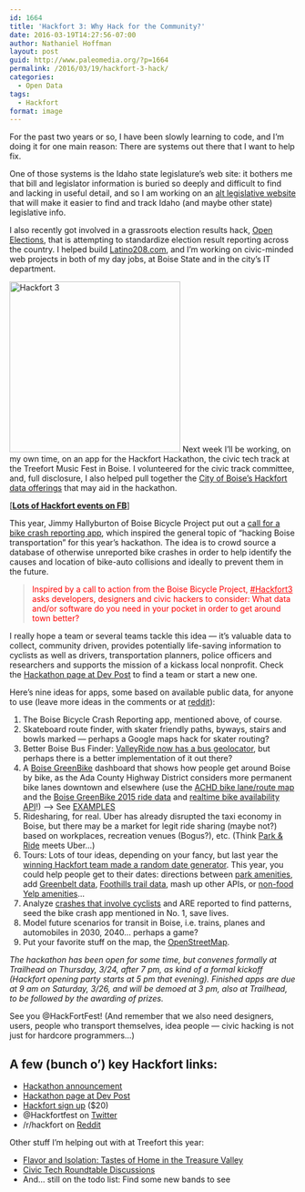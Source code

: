 ```yaml
---
id: 1664
title: 'Hackfort 3: Why Hack for the Community?'
date: 2016-03-19T14:27:56-07:00
author: Nathaniel Hoffman
layout: post
guid: http://www.paleomedia.org/?p=1664
permalink: /2016/03/19/hackfort-3-hack/
categories:
  - Open Data
tags:
  - Hackfort
format: image
---
```

For the past two years or so, I have been slowly learning to code, and I&#8217;m doing it for one main reason: There are systems out there that I want to help fix.

One of those systems is the Idaho state legislature&#8217;s web site: it bothers me that bill and legislator information is buried so deeply and difficult to find and lacking in useful detail, and so I am working on an [alt legislative website](https://github.com/paleomedia/idleg_flask) that will make it easier to find and track Idaho (and maybe other state) legislative info.



I also recently got involved in a grassroots election results hack, [Open Elections](http://openelections.net/), that is attempting to standardize election result reporting across the country. I helped build [Latino208.com](http://latino208.com), and I&#8217;m working on civic-minded web projects in both of my day jobs, at Boise State and in the city&#8217;s IT department.

<img loading="lazy" class="alignleft wp-image-1667 size-medium" src="http://www.paleomedia.org/wp-content/themes/tma/images/hackfort3-300x300.jpg" alt="Hackfort 3" width="300" height="300" srcset="http://www.paleomedia.org/wp-content/themes/tma/images/hackfort3-300x300.jpg 300w, http://www.paleomedia.org/wp-content/themes/tma/images/hackfort3-150x150.jpg 150w, http://www.paleomedia.org/wp-content/themes/tma/images/hackfort3-768x768.jpg 768w, http://www.paleomedia.org/wp-content/themes/tma/images/hackfort3-144x144.jpg 144w, http://www.paleomedia.org/wp-content/themes/tma/images/hackfort3.jpg 960w" sizes="(max-width: 300px) 100vw, 300px" /> Next week I&#8217;ll be working, on my own time, on an app for the Hackfort Hackathon, the civic tech track at the Treefort Music Fest in Boise. I volunteered for the civic track committee, and, full disclosure, I also helped pull together the [City of Boise&#8217;s Hackfort data offerings](http://opendata.cityofboise.org/datasets?keyword=hackfort) that may aid in the hackathon.

[**[Lots of Hackfort events on FB](https://www.facebook.com/hackfortfest/events)**]

This year, Jimmy Hallyburton of Boise Bicycle Project put out a [call for a bike crash reporting app](https://www.reddit.com/r/hackfort/comments/48oip1/bicycle_crash_report_stuffideasexample/), which inspired the general topic of &#8220;hacking Boise transportation&#8221; for this year&#8217;s hackathon. The idea is to crowd source a database of otherwise unreported bike crashes in order to help identify the causes and location of bike-auto collisions and ideally to prevent them in the future.

> <span style="color: #ff0000;">Inspired by a call to action from the Boise Bicycle Project, <a style="color: #ff0000;" href="https://twitter.com/search?q=%23hackfort3&src=typd">#Hackfort3</a> asks developers, designers and civic hackers to consider: What data and/or software do you need in your pocket in order to get around town better?</span>

I really hope a team or several teams tackle this idea — it&#8217;s valuable data to collect, community driven, provides potentially life-saving information to cyclists as well as drivers, transportation planners, police officers and researchers and supports the mission of a kickass local nonprofit. Check the [Hackathon page at Dev Post](http://hackfort3.devpost.com/) to find a team or start a new one.

Here&#8217;s nine ideas for apps, some based on available public data, for anyone to use (leave more ideas in the comments or at [reddit](https://www.reddit.com/r/hackfort)):

  1. The Boise Bicycle Crash Reporting app, mentioned above, of course.
  2. Skateboard route finder, with skater friendly paths, byways, stairs and bowls marked &#8212; perhaps a Google maps hack for skater routing?
  3. Better Boise Bus Finder: [ValleyRide now has a bus geolocator](http://67.220.100.109:52025/portal/fr2/index.jsf), but perhaps there is a better implementation of it out there?
  4. A [Boise GreenBike](http://boise.greenbike.com/) dashboard that shows how people get around Boise by bike, as the Ada County Highway District considers more permanent bike lanes downtown and elsewhere (use the [ACHD bike lane/route map](http://opendata.cityofboise.org/datasets/72a6c02bfc2e46a7b61d63218514905a_0) and the [Boise GreenBike 2015 ride data](http://opendata.cityofboise.org/datasets/16cd2ee535fe4a48b286d63bd91b79b1_0) and [realtime bike availability API](http://boise.greenbike.com/opendata)!) &#8211;> See [EXAMPLES](http://www.bayareabikeshare.com/datachallenge-2014)
  5. Ridesharing, for real. Uber has already disrupted the taxi economy in Boise, but there may be a market for legit ride sharing (maybe not?) based on workplaces, recreation venues (Bogus?), etc. (Think [Park & Ride](http://achd.maps.arcgis.com/apps/Viewer/index.html?appid=448803740de84626873220c640b50984) meets Uber&#8230;)
  6. Tours: Lots of tour ideas, depending on your fancy, but last year the [winning Hackfort team made a random date generator](http://datefort.boiseopenapps.org). This year, you could help people get to their dates: directions between [park amenities](http://opendata.cityofboise.org/datasets?keyword=recreation), add [Greenbelt data](http://opendata.cityofboise.org/datasets/c07e4f4b146a48edbee5385750a46aba_0), [Foothills trail data](http://opendata.cityofboise.org/datasets/25eedd01c4e0404ea0f235d9033d2715_0), mash up other APIs, or [non-food Yelp amenities](http://www.yelp.com/search?cflt=arts&find_loc=Boise%2C+ID%2C+USA)&#8230;
  7. Analyze [crashes that involve cyclists](http://opendata.cityofboise.org/datasets/9761f6acc23a49189ed7c0968bfc67c9_0) and ARE reported to find patterns, seed the bike crash app mentioned in No. 1, save lives.
  8. Model future scenarios for transit in Boise, i.e. trains, planes and automobiles in 2030, 2040&#8230; perhaps a game?
  9. Put your favorite stuff on the map, the [OpenStreetMap](http://wiki.openstreetmap.org/wiki/Mapping_parties).

_The hackathon has been open for some time, but convenes formally at Trailhead on Thursday, 3/24, after 7 pm, as kind of a formal kickoff (Hackfort opening party starts at 5 pm that evening). Finished apps are due at 9 am on Saturday, 3/26, and will be demoed at 3 pm, also at Trailhead, to be followed by the awarding of prizes._

See you @HackFortFest! (And remember that we also need designers, users, people who transport themselves, idea people — civic hacking is not just for hardcore programmers&#8230;)

## A few (bunch o&#8217;) key Hackfort links:

  * [Hackathon announcement](http://treefortmusicfest.com/hackathon)
  * [Hackathon page at Dev Post](http://hackfort3.devpost.com/)
  * [Hackfort sign up](http://www.eventbrite.com/e/hackfort-2016-tickets-18491649020?aff=hackfort365) ($20)
  * @Hackfortfest on [Twitter](https://twitter.com/hackfortfest)
  * /r/hackfort on [Reddit](https://www.reddit.com/r/hackfort)

Other stuff I&#8217;m helping out with at Treefort this year:

  * [Flavor and Isolation: Tastes of Home in the Treasure Valley](http://treefortmusicfest.com/foodfort/12)
  * [Civic Tech Roundtable Discussions](https://www.facebook.com/events/1699339610338766/)
  * And&#8230; still on the todo list: Find some new bands to see